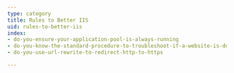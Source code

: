 ```yaml
---
type: category
title: Rules to Better IIS
uid: rules-to-better-iis
index:
- do-you-ensure-your-application-pool-is-always-running
- do-you-know-the-standard-procedure-to-troubleshoot-if-a-website-is-down
- do-you-use-url-rewrite-to-redirect-http-to-https

---
```



